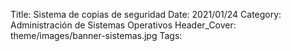 Title: Sistema de copias de seguridad
Date: 2021/01/24
Category: Administración de Sistemas Operativos
Header_Cover: theme/images/banner-sistemas.jpg
Tags: 
